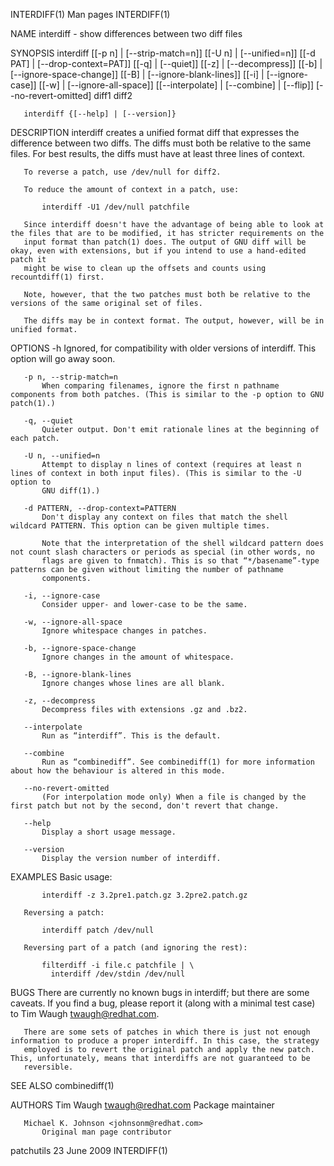 INTERDIFF(1)                                                         Man pages                                                        INTERDIFF(1)

NAME
       interdiff - show differences between two diff files

SYNOPSIS
       interdiff [[-p n] | [--strip-match=n]] [[-U n] | [--unified=n]] [[-d PAT] | [--drop-context=PAT]] [[-q] | [--quiet]] [[-z] |
                 [--decompress]] [[-b] | [--ignore-space-change]] [[-B] | [--ignore-blank-lines]] [[-i] | [--ignore-case]] [[-w] |
                 [--ignore-all-space]] [[--interpolate] | [--combine] | [--flip]] [--no-revert-omitted] diff1 diff2

       interdiff {[--help] | [--version]}

DESCRIPTION
       interdiff creates a unified format diff that expresses the difference between two diffs. The diffs must both be relative to the same files.
       For best results, the diffs must have at least three lines of context.

       To reverse a patch, use /dev/null for diff2.

       To reduce the amount of context in a patch, use:

           interdiff -U1 /dev/null patchfile

       Since interdiff doesn't have the advantage of being able to look at the files that are to be modified, it has stricter requirements on the
       input format than patch(1) does. The output of GNU diff will be okay, even with extensions, but if you intend to use a hand-edited patch it
       might be wise to clean up the offsets and counts using recountdiff(1) first.

       Note, however, that the two patches must both be relative to the versions of the same original set of files.

       The diffs may be in context format. The output, however, will be in unified format.

OPTIONS
       -h
           Ignored, for compatibility with older versions of interdiff. This option will go away soon.

       -p n, --strip-match=n
           When comparing filenames, ignore the first n pathname components from both patches. (This is similar to the -p option to GNU patch(1).)

       -q, --quiet
           Quieter output. Don't emit rationale lines at the beginning of each patch.

       -U n, --unified=n
           Attempt to display n lines of context (requires at least n lines of context in both input files). (This is similar to the -U option to
           GNU diff(1).)

       -d PATTERN, --drop-context=PATTERN
           Don't display any context on files that match the shell wildcard PATTERN. This option can be given multiple times.

           Note that the interpretation of the shell wildcard pattern does not count slash characters or periods as special (in other words, no
           flags are given to fnmatch). This is so that “*/basename”-type patterns can be given without limiting the number of pathname
           components.

       -i, --ignore-case
           Consider upper- and lower-case to be the same.

       -w, --ignore-all-space
           Ignore whitespace changes in patches.

       -b, --ignore-space-change
           Ignore changes in the amount of whitespace.

       -B, --ignore-blank-lines
           Ignore changes whose lines are all blank.

       -z, --decompress
           Decompress files with extensions .gz and .bz2.

       --interpolate
           Run as “interdiff”. This is the default.

       --combine
           Run as “combinediff”. See combinediff(1) for more information about how the behaviour is altered in this mode.

       --no-revert-omitted
           (For interpolation mode only) When a file is changed by the first patch but not by the second, don't revert that change.

       --help
           Display a short usage message.

       --version
           Display the version number of interdiff.

EXAMPLES
       Basic usage:

           interdiff -z 3.2pre1.patch.gz 3.2pre2.patch.gz

       Reversing a patch:

           interdiff patch /dev/null

       Reversing part of a patch (and ignoring the rest):

           filterdiff -i file.c patchfile | \
             interdiff /dev/stdin /dev/null

BUGS
       There are currently no known bugs in interdiff; but there are some caveats. If you find a bug, please report it (along with a minimal test
       case) to Tim Waugh <twaugh@redhat.com>.

       There are some sets of patches in which there is just not enough information to produce a proper interdiff. In this case, the strategy
       employed is to revert the original patch and apply the new patch. This, unfortunately, means that interdiffs are not guaranteed to be
       reversible.

SEE ALSO
       combinediff(1)

AUTHORS
       Tim Waugh <twaugh@redhat.com>
           Package maintainer

       Michael K. Johnson <johnsonm@redhat.com>
           Original man page contributor

patchutils                                                         23 June 2009                                                       INTERDIFF(1)
